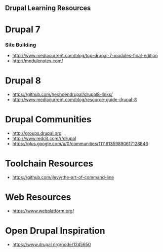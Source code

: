 Drupal Learning Resources
-------------------------

Drupal 7
========

### Site Building

* http://www.mediacurrent.com/blog/top-drupal-7-modules-final-edition
* http://modulenotes.com/

Drupal 8
========

* https://github.com/hechoendrupal/drupal8-links/
* http://www.mediacurrent.com/blog/resource-guide-drupal-8

Drupal Communities
==================

* http://groups.drupal.org
* http://www.reddit.com/r/drupal
* https://plus.google.com/u/0/communities/111161359890617128846

Toolchain Resources
===================

* https://github.com/jlevy/the-art-of-command-line

Web Resources
=============

* https://www.webplatform.org/

Open Drupal Inspiration
=======================

* https://www.drupal.org/node/1245650

